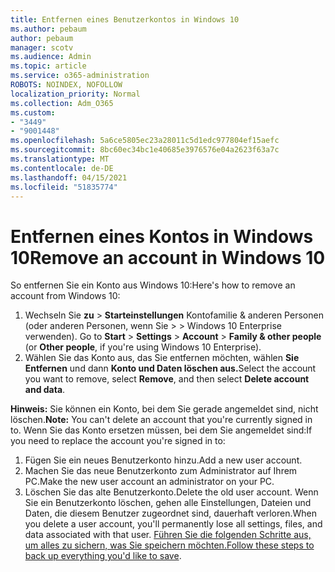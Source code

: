 ```yaml
---
title: Entfernen eines Benutzerkontos in Windows 10
ms.author: pebaum
author: pebaum
manager: scotv
ms.audience: Admin
ms.topic: article
ms.service: o365-administration
ROBOTS: NOINDEX, NOFOLLOW
localization_priority: Normal
ms.collection: Adm_O365
ms.custom:
- "3449"
- "9001448"
ms.openlocfilehash: 5a6ce5805ec23a28011c5d1edc977804ef15aefc
ms.sourcegitcommit: 8bc60ec34bc1e40685e3976576e04a2623f63a7c
ms.translationtype: MT
ms.contentlocale: de-DE
ms.lasthandoff: 04/15/2021
ms.locfileid: "51835774"
---
```

# <a name="remove-an-account-in-windows-10"></a><span data-ttu-id="30856-102">Entfernen eines Kontos in Windows 10</span><span class="sxs-lookup"><span data-stu-id="30856-102">Remove an account in Windows 10</span></span>

<span data-ttu-id="30856-103">So entfernen Sie ein Konto aus Windows 10:</span><span class="sxs-lookup"><span data-stu-id="30856-103">Here's how to remove an account from Windows 10:</span></span>

1. <span data-ttu-id="30856-104">Wechseln Sie **zu**  >  **Starteinstellungen** Kontofamilie & anderen Personen (oder anderen Personen, wenn Sie  >    >   Windows 10 Enterprise verwenden). </span><span class="sxs-lookup"><span data-stu-id="30856-104">Go to **Start** > **Settings** > **Account** > **Family & other people** (or **Other people**, if you're using Windows 10 Enterprise).</span></span>
2. <span data-ttu-id="30856-105">Wählen Sie das Konto aus, das Sie entfernen möchten, wählen **Sie Entfernen** und dann **Konto und Daten löschen aus.**</span><span class="sxs-lookup"><span data-stu-id="30856-105">Select the account you want to remove, select **Remove**, and then select **Delete account and data**.</span></span>
 
<span data-ttu-id="30856-106">**Hinweis:** Sie können ein Konto, bei dem Sie gerade angemeldet sind, nicht löschen.</span><span class="sxs-lookup"><span data-stu-id="30856-106">**Note:** You can't delete an account that you're currently signed in to.</span></span>  <span data-ttu-id="30856-107">Wenn Sie das Konto ersetzen müssen, bei dem Sie angemeldet sind:</span><span class="sxs-lookup"><span data-stu-id="30856-107">If you need to replace the account you're signed in to:</span></span>

1. <span data-ttu-id="30856-108">Fügen Sie ein neues Benutzerkonto hinzu.</span><span class="sxs-lookup"><span data-stu-id="30856-108">Add a new user account.</span></span>
2. <span data-ttu-id="30856-109">Machen Sie das neue Benutzerkonto zum Administrator auf Ihrem PC.</span><span class="sxs-lookup"><span data-stu-id="30856-109">Make the new user account an administrator on your PC.</span></span>
3. <span data-ttu-id="30856-110">Löschen Sie das alte Benutzerkonto.</span><span class="sxs-lookup"><span data-stu-id="30856-110">Delete the old user account.</span></span> <span data-ttu-id="30856-111">Wenn Sie ein Benutzerkonto löschen, gehen alle Einstellungen, Dateien und Daten, die diesem Benutzer zugeordnet sind, dauerhaft verloren.</span><span class="sxs-lookup"><span data-stu-id="30856-111">When you delete a user account, you'll permanently lose all settings, files, and data associated with that user.</span></span> <span data-ttu-id="30856-112">[Führen Sie die folgenden Schritte aus, um alles zu sichern, was Sie speichern möchten.](https://support.microsoft.com/help/4027408/windows-10-backup-and-restore)</span><span class="sxs-lookup"><span data-stu-id="30856-112">[Follow these steps to back up everything you'd like to save](https://support.microsoft.com/help/4027408/windows-10-backup-and-restore).</span></span>